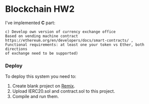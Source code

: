 # Blockchain HW2

I've implemented __C__ part:

```
c) Develop own version of currency exchange office
Based on vending machine contract
https://ethereum.org/en/developers/docs/smart-contracts/ ,
Functional requirements: at least one your token vs Ether, both directions
of exchange need to be supported)
```

### Deploy

To deploy this system you need to:

1. Create blank project on [Remix](https://remix.ethereum.org).
2. Upload IERC20.sol and contract.sol to this project.
3. Compile and run them.

